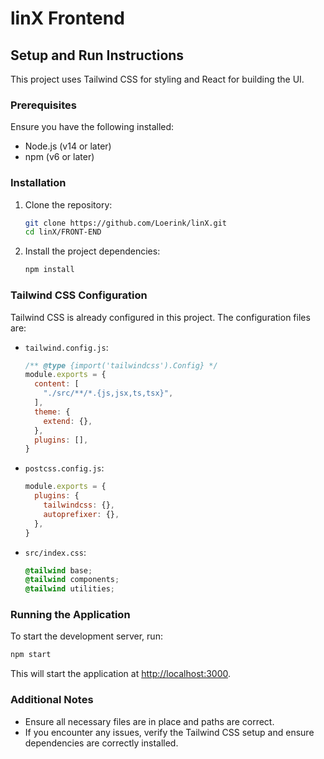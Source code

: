 # linX Frontend

## Setup and Run Instructions

This project uses Tailwind CSS for styling and React for building the UI.

### Prerequisites

Ensure you have the following installed:
- Node.js (v14 or later)
- npm (v6 or later)

### Installation

1. Clone the repository:
   ```bash
   git clone https://github.com/Loerink/linX.git
   cd linX/FRONT-END
   ```

2. Install the project dependencies:
   ```bash
   npm install
   ```

### Tailwind CSS Configuration

Tailwind CSS is already configured in this project. The configuration files are:

- `tailwind.config.js`:
  ```javascript
  /** @type {import('tailwindcss').Config} */
  module.exports = {
    content: [
      "./src/**/*.{js,jsx,ts,tsx}",
    ],
    theme: {
      extend: {},
    },
    plugins: [],
  }
  ```

- `postcss.config.js`:
  ```javascript
  module.exports = {
    plugins: {
      tailwindcss: {},
      autoprefixer: {},
    },
  }
  ```

- `src/index.css`:
  ```css
  @tailwind base;
  @tailwind components;
  @tailwind utilities;
  ```

### Running the Application

To start the development server, run:
```bash
npm start
```

This will start the application at [http://localhost:3000](http://localhost:3000).

### Additional Notes

- Ensure all necessary files are in place and paths are correct.
- If you encounter any issues, verify the Tailwind CSS setup and ensure dependencies are correctly installed.